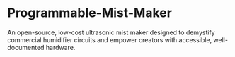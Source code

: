 # Programmable-Mist-Maker
An open-source, low-cost ultrasonic mist maker designed to demystify commercial humidifier circuits and empower creators with accessible, well-documented hardware.
